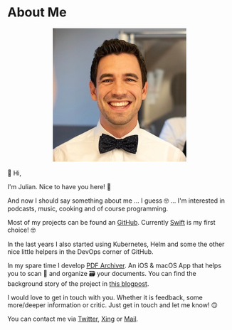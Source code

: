 # About Me

<p align="center">
<img class="rounded-circle w-100 mb-3" src="/img/about-me-photo.jpeg" alt="First slide">
</p>


👋 Hi,

I'm Julian.
Nice to have you here! 👐

And now I should say something about me ... I guess 🤓 ... I'm interested in podcasts, music, cooking and of course programming.

Most of my projects can be found an [GitHub](https://github.com/JulianKahnert).
Currently [Swift](https://swift.org) is my first choice! 🤓

In the last years I also started using Kubernetes, Helm and some the other nice little helpers in the DevOps corner of GitHub.

In my spare time I develop [PDF Archiver](http://ios.pdf-archiver.io).
An iOS & macOS App that helps you to scan 🔎 and organize 🗃 your documents.
You can find the background story of the project in [this blogpost](https://juliankahnert.de/posts/2018-03-03--pdf-archiver/).

I would love to get in touch with you.
Whether it is feedback, some more/deeper information or critic.
Just get in touch and let me know! 🙃

You can contact me via [Twitter](https://twitter.com/JulianKahnert), [Xing](https://www.xing.com/profile/Julian_Kahnert) or [Mail](mailto:mail@juliankahnert.de).
